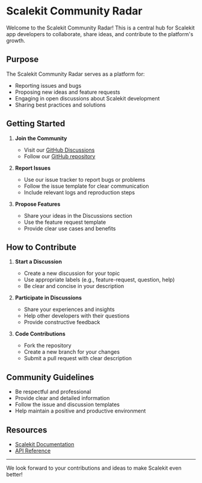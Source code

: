 # Scalekit Community Radar

Welcome to the Scalekit Community Radar! This is a central hub for Scalekit app developers to collaborate, share ideas, and contribute to the platform's growth.

## Purpose

The Scalekit Community Radar serves as a platform for:

- Reporting issues and bugs
- Proposing new ideas and feature requests
- Engaging in open discussions about Scalekit development
- Sharing best practices and solutions

## Getting Started

1. **Join the Community**

   - Visit our [GitHub Discussions](https://github.com/scalekit/community-radar/discussions)
   - Follow our [GitHub repository](https://github.com/scalekit/community-radar)

2. **Report Issues**

   - Use our issue tracker to report bugs or problems
   - Follow the issue template for clear communication
   - Include relevant logs and reproduction steps

3. **Propose Features**
   - Share your ideas in the Discussions section
   - Use the feature request template
   - Provide clear use cases and benefits

## How to Contribute

1. **Start a Discussion**

   - Create a new discussion for your topic
   - Use appropriate labels (e.g., feature-request, question, help)
   - Be clear and concise in your description

2. **Participate in Discussions**

   - Share your experiences and insights
   - Help other developers with their questions
   - Provide constructive feedback

3. **Code Contributions**
   - Fork the repository
   - Create a new branch for your changes
   - Submit a pull request with clear description

## Community Guidelines

- Be respectful and professional
- Provide clear and detailed information
- Follow the issue and discussion templates
- Help maintain a positive and productive environment

## Resources

- [Scalekit Documentation](https://docs.scalekit.com)
- [API Reference](https://docs.scalekit.com/apis)

---

We look forward to your contributions and ideas to make Scalekit even better!
